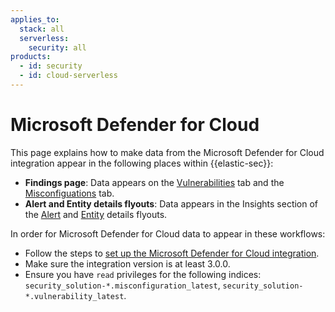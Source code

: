 ```yaml
---
applies_to:
  stack: all
  serverless:
    security: all
products:
  - id: security
  - id: cloud-serverless
---
```


# Microsoft Defender for Cloud

This page explains how to make data from the Microsoft Defender for Cloud integration appear in the following places within {{elastic-sec}}:

- **Findings page**: Data appears on the [Vulnerabilities](/solutions/security/cloud/findings-page-3.md) tab and the [Misconfiguations](/solutions/security/cloud/findings-page.md) tab.
- **Alert and Entity details flyouts**: Data appears in the Insights section of the [Alert](/solutions/security/detect-and-alert/view-detection-alert-details.md#insights-section) and [Entity](/solutions/security/advanced-entity-analytics/view-entity-details.md#insights) details flyouts.


In order for Microsoft Defender for Cloud data to appear in these workflows:

* Follow the steps to [set up the Microsoft Defender for Cloud integration](https://www.elastic.co/docs/reference/integrations/microsoft_defender_cloud).
* Make sure the integration version is at least 3.0.0.
* Ensure you have `read` privileges for the following indices: `security_solution-*.misconfiguration_latest`, `security_solution-*.vulnerability_latest`.